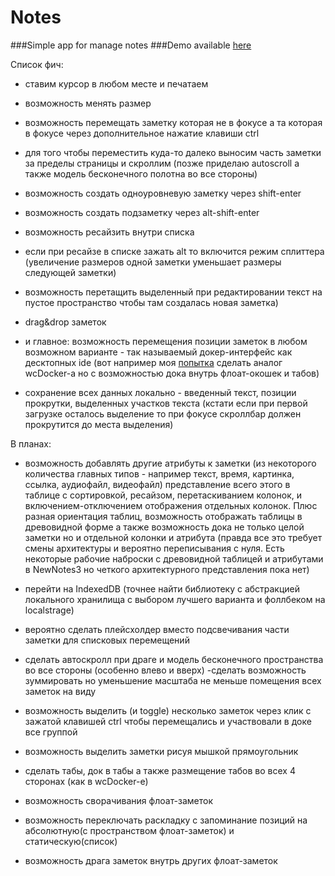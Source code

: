 # Notes

###Simple app for manage notes
###Demo available [here](http://bgnorlov.github.io/NewNotes4/)

Список фич:
- ставим курсор в любом месте и печатаем
- возможность менять размер
- возможность перемещать заметку которая не в фокусе а та которая в фокусе через дополнительное нажатие клавиши ctrl
- для того чтобы переместить куда-то далеко выносим часть заметки за пределы страницы и скроллим (позже приделаю autoscroll а также модель бесконечного полотна во все стороны)

- возможность создать одноуровневую заметку через shift-enter
- возможность создать подзаметку через alt-shift-enter

- возможность ресайзить внутри списка
- если при ресайзе в списке зажать alt то включится режим сплиттера (увеличение размеров одной заметки уменьшает размеры следующей заметки)

- возможность перетащить выделенный при редактировании текст на пустое пространство чтобы там создалась новая заметка)

- drag&drop заметок

- и главное: возможность перемещения позиции заметок в любом возможном варианте - так называемый докер-интерфейс как  десктопных ide (вот например  моя [попытка](https://github.com/bgnorlov/ReactDocker/) сделать аналог wcDocker-a но с возможностью дока внутрь флоат-окошек и табов)

- сохранение всех данных локально - введенный текст, позиции прокрутки, выделенных участков текста (кстати если при первой загрузке осталось выделение то при фокусе скроллбар должен прокрутится до места выделения)


В планах:

- возможность добавлять другие атрибуты к заметки (из некоторого количества главных типов - например текст, время, картинка, ссылка, аудиофайл, видеофайл) представление всего этого в таблице с сортировкой, ресайзом, перетаскиванием колонок, и включением-отключением отображения отдельных колонок. Плюс разная ориентация таблиц, возможность отображать таблицы в древовидной форме а также возможность дока не только целой заметки но и отдельной колонки и атрибута
(правда все это требует смены архитектуры и вероятно переписывания с нуля. Есть некоторые рабочие наброски с древовидной таблицей и атрибутами в NewNotes3 но четкого архитектурного представления пока нет)


- перейти на  IndexedDB (точнее найти библиотеку с абстракцией локального хранилища с выбором лучшего варианта и фоллбеком на localstrage)

- вероятно сделать плейсхолдер вместо подсвечивания части заметки для списковых перемещений

- сделать автоскролл при драге и модель бесконечного пространства во все стороны (особенно влево и вверх)
-сделать возможность зуммировать но уменьшение масштаба не меньше помещения всех заметок на виду

- возможность выделить (и toggle) несколько заметок через клик с зажатой клавишей ctrl чтобы перемещались и участвовали в доке все группой
- возможность выделить заметки рисуя мышкой прямоугольник


- сделать табы, док в табы а также размещение табов во всех 4 сторонах (как в wcDocker-e)
- возможность сворачивания флоат-заметок


- возможность переключать раскладку с запоминание позиций на абсолютную(с пространством флоат-заметок) и статическую(список)

- возможность драга заметок внутрь других флоат-заметок





